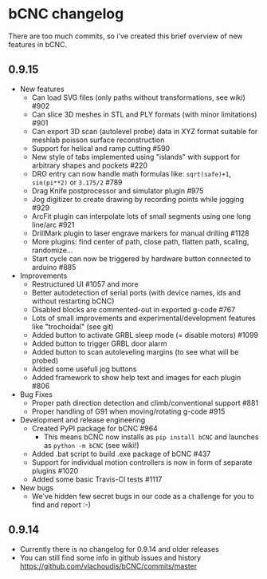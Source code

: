 # bCNC changelog

There are too much commits, so i've created this brief overview of new features in bCNC.

## 0.9.15

- New features
  - Can load SVG files (only paths without transformations, see wiki) #902
  - Can slice 3D meshes in STL and PLY formats (with minor limitations) #901
  - Can export 3D scan (autolevel probe) data in XYZ format suitable for meshlab poisson surface reconstruction
  - Support for helical and ramp cutting #590
  - New style of tabs implemented using "islands" with support for arbitrary shapes and pockets #220
  - DRO entry can now handle math formulas like: `sqrt(safe)+1`, `sin(pi**2)` or `3.175/2` #789
  - Drag Knife postprocessor and simulator plugin #975
  - Jog digitizer to create drawing by recording points while jogging #929
  - ArcFit plugin can interpolate lots of small segments using one long line/arc #921
  - DrillMark plugin to laser engrave markers for manual drilling #1128
  - More plugins: find center of path, close path, flatten path, scaling, randomize...
  - Start cycle can now be triggered by hardware button connected to arduino #885
- Improvements
  - Restructured UI #1057 and more
  - Better autodetection of serial ports (with device names, ids and without restarting bCNC)
  - Disabled blocks are commented-out in exported g-code #767
  - Lots of small improvements and experimental/development features like "trochoidal" (see git)
  - Added button to activate GRBL sleep mode (= disable motors) #1099
  - Added button to trigger GRBL door alarm
  - Added button to scan autoleveling margins (to see what will be probed)
  - Added some usefull jog buttons
  - Added framework to show help text and images for each plugin #806
- Bug Fixes
  - Proper path direction detection and climb/conventional support #881
  - Proper handling of G91 when moving/rotating g-code #915
- Development and release engineering
  - Created PyPI package for bCNC #964
    - This means bCNC now installs as `pip install bCNC` and launches as `python -m bCNC` (see wiki!)
  - Added .bat script to build .exe package of bCNC #437
  - Support for individual motion controllers is now in form of separate plugins #1020
  - Added some basic Travis-CI tests #1117
- New bugs
  - We've hidden few secret bugs in our code as a challenge for you to find and report :-)

## 0.9.14

- Currently there is no changelog for 0.9.14 and older releases
- You can still find some info in github issues and history https://github.com/vlachoudis/bCNC/commits/master
